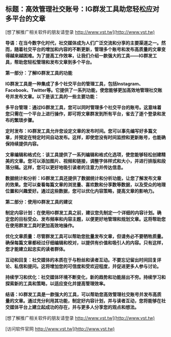 ## **标题：高效管理社交账号：IG群发工具助您轻松应对多平台的文章**

[想了解推广相关软件的朋友请登录 http://www.vst.tw](http://www.vst.tw)

**导语：在当今数字化时代，社交媒体成为人们广泛交流和分享的主要渠道之一。然而，随着社交平台的增加和内容的不断更新，管理多个账号和发布高质量的文章变得越来越困难。为了提高工作效率，让我们介绍一款强大的工具——IG群发工具，帮助您轻松管理和发布文章到多个平台。**

**第一部分：了解IG群发工具的功能**

**IG群发工具是一种集成了多个社交平台的管理工具，包括Instagram、Facebook、Twitter等。它提供了一系列功能，使您能够更加高效地管理社交账号并发布文章。以下是该工具的一些主要功能：**

**多平台管理：通过IG群发工具，您可以同时管理多个社交平台的账号。这意味着您只需在一个平台上进行操作，即可将文章群发到所有平台，省去了逐个登录和发布的繁琐步骤。**

**定时发布：IG群发工具允许您设定文章的发布时间。您可以事先编写好多篇文章，并预定在特定时间自动发布。这样，即使您没有时间监控和更新账号，也能确保持续提供内容。**

**文章编辑和格式化：该工具提供了一系列编辑和格式化选项，使您能够轻松创建精美的文章。您可以添加图片、视频和链接，调整字体样式和大小，并进行排版和段落分隔。这样，您可以更好地吸引读者的注意力并传达信息。**

**数据统计和分析：IG群发工具还提供了数据统计和分析功能，让您了解发布文章的效果。您可以查看每篇文章的浏览量、喜欢数和分享数等数据，以及受众的地理位置和兴趣爱好。通过这些数据，您可以优化内容策略，提高文章的影响力。**

**第二部分：使用IG群发工具的建议**

**制定内容计划：在使用IG群发工具之前，建议您先制定一个详细的内容计划。确定您的目标受众、发布频率和内容主题，以便更好地管理和规划文章。这将帮助您在使用群发工具时更加高效地操作。**

**优化文章质量：尽管群发工具可以帮助您批量发布文章，但请务必不要牺牲质量。确保每篇文章都经过仔细编辑和校对，以提供有价值和吸引人的内容。只有这样，您才能建立起忠实的读者群体。**

**互动和回复：社交媒体的本质在于与粉丝和读者互动。不要忘记留出时间回复评论、私信和提问。这将增加您的可信度和受欢迎程度，并促进更多人参与讨论。**

**持续学习和优化：社交媒体环境不断变化，新的趋势和功能层出不穷。持续学习和探索新的工具和策略，以适应变化并提高管理效率。**

**结语：IG群发工具是一款强大的工具，可以帮助您高效管理社交账号并发布高质量的文章。通过充分利用其功能，制定好内容计划，并与读者互动，您将能够在社交媒体平台上建立起成功的存在，并与更多人分享您的观点和想法。**

[想了解推广相关软件的朋友请登录 http://www.vst.tw](http://www.vst.tw)


[访问软件官网 http://www.vst.tw](http://www.vst.tw)
